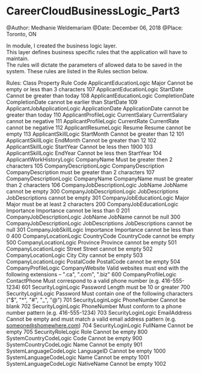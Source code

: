 # CareerCloudBusinessLogic_Part3

@Author: Medhanie Weldemariam @Date: December 06, 2018 @Place: Toronto, ON

In module, I created the business logic layer.  
This layer defines business specific rules that the application will have to maintain.  
The rules will dictate the parameters of allowed data to be saved in the system.  These rules are listed in the Rules section below.

Rules:
Class	Property	Rule	Code
ApplicantEducationLogic	Major	Cannot be empty or less than 3 characters	107
ApplicantEducationLogic	StartDate	Cannot be greater than today	108
ApplicantEducationLogic	CompletionDate	CompletionDate cannot be earlier than StartDate	109
ApplicantJobApplicationLogic	ApplicationDate	ApplicationDate cannot be greater than today	110
ApplicantProfileLogic		CurrentSalary	CurrentSalary cannot be negative	111
ApplicantProfileLogic		CurrentRate	CurrentRate cannot be negative	112
ApplicantResumeLogic	Resume	Resume cannot be empty	113
ApplicantSkillLogic	StartMonth	Cannot be greater than 12	101
ApplicantSkillLogic	EndMonth	Cannot be greater than 12	102
ApplicantSkillLogic	StartYear	Cannot be less then 1900	103
ApplicantSkillLogic	EndYear	Cannot be less then StartYear	104
ApplicantWorkHistoryLogic	CompanyName	Must be greater then 2 characters	105
CompanyDescriptionLogic	CompanyDescription	CompanyDescription must be greater than 2 characters	107
CompanyDescriptionLogic	CompanyName	CompanyName must be greater than 2 characters	106
CompanyJobDescriptionLogic	JobName	JobName cannot be empty	300
CompanyJobDescriptionLogic	JobDescriptions	JobDescriptions cannot be empty	301
CompanyJobEducationLogic	Major	Major must be at least 2 characters	200
CompanyJobEducationLogic	Importance	Importance cannot be less than 0 	201
CompanyJobDescriptionLogic	JobName	JobName cannot be null	300
CompanyJobDescriptionLogic	JobDescriptions	JobDescriptions cannot be null	301
CompanyJobSkillLogic	Importance	Importance cannot be less than 0	400
CompanyLocationLogic	CountryCode	CountryCode cannot be empty	500
CompanyLocationLogic	Province	Province cannot be empty	501
CompanyLocationLogic	Street	Street cannot be empty	502
CompanyLocationLogic	City	City cannot be empty	503
CompanyLocationLogic	PostalCode	PostalCode cannot be empty	504
CompanyProfileLogic	CompanyWebsite	Valid websites must end with the following extensions – ".ca", ".com", ".biz"	600
CompanyProfileLogic	ContactPhone	Must correspond to a valid phone number (e.g. 416-555-1234)	601
SecurityLoginLogic	Password	Length must be 10 or greater 	700
SecurityLoginLogic	Password	Must contain one of the following characters ("$", "*", "#", "_", "@")	701
SecurityLoginLogic	PhoneNumber	Cannot be blank	702
SecurityLoginLogic	PhoneNumber	Must conform to a phone number pattern (e.g. 416-555-1234)	703
SecurityLoginLogic	EmailAddress	Cannot be empty and must match a valid email address pattern (e.g. someone@shomewhere.com)	704
SecurityLoginLogic	FullName	Cannot be empty	705
SecurityRoleLogic	Role	Cannot be empty	800
SystemCountryCodeLogic	Code	Cannot be empty	900
SystemCountryCodeLogic	Name	Cannot be empty	901
SystemLanguageCodeLogic	LanguageID	Cannot be empty	1000
SystemLanguageCodeLogic	Name	Cannot be empty	1001
SystemLanguageCodeLogic	NativeName	Cannot be empty	1002
